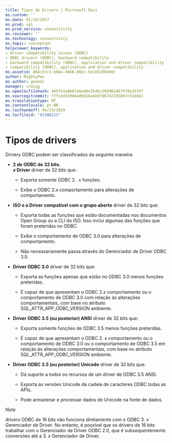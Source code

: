 ```yaml
---
title: Tipos de Drivers | Microsoft Docs
ms.custom: ''
ms.date: 01/19/2017
ms.prod: sql
ms.prod_service: connectivity
ms.reviewer: ''
ms.technology: connectivity
ms.topic: conceptual
helpviewer_keywords:
- driver compatibility issues [ODBC]
- ODBC drivers [ODBC], backward compatibility
- backward compatibility [ODBC], application and driver compatibility
- compatibility [ODBC], application and driver compatibility
ms.assetid: 864c53c1-b68a-48b6-b6bc-5ecb520bb9dc
author: MightyPen
ms.author: genemi
manager: craigg
ms.openlocfilehash: 445fe3a0b87e6ad8e35dbc585981d874f8e357bf
ms.sourcegitcommit: f7fced330b64d6616aeb8766747295807c92dd41
ms.translationtype: MT
ms.contentlocale: pt-BR
ms.lasthandoff: 04/23/2019
ms.locfileid: "63306213"
---
```

# <a name="types-of-drivers"></a>Tipos de drivers
Drivers ODBC podem ser classificados da seguinte maneira:  
  
-   **2 de ODBC de 32 bits.**  
     **_x_ Driver** driver de 32 bits que:  
  
    -   Exporta somente ODBC 2 *. x* funções.  
  
    -   Exibe o ODBC 2.*x* comportamento para alterações de comportamento.  
  
-   **ISO e o Driver compatível com o grupo aberto** driver de 32 bits que:  
  
    -   Exporta todas as funções que estão documentadas nos documentos Open Group ou a CLI do ISO. Isso inclui algumas das funções que foram preteridas no ODBC.  
  
    -   Exibe o comportamento de ODBC 3.0 para alterações de comportamento.  
  
    -   Não necessariamente passa através do Gerenciador de Driver ODBC 3.0.  
  
-   **Driver ODBC 3.0** driver de 32 bits que:  
  
    -   Exporta as funções apenas que estão no ODBC 3.0 menos funções preteridas.  
  
    -   É capaz de que apresentam o ODBC 2.*x* comportamento ou o comportamento de ODBC 3.0 com relação às alterações comportamentais, com base no atributo SQL_ATTR_APP_ODBC_VERSION ambiente.  
  
-   **Driver ODBC 3.5 (ou posterior) ANSI** driver de 32 bits que:  
  
    -   Exporta somente funções de ODBC 3.5 menos funções preteridas.  
  
    -   É capaz de que apresentam o ODBC 2. *x* comportamento ou o comportamento de ODBC 3.0 ou o comportamento de ODBC 3.5 em relação às alterações comportamentais, com base no atributo SQL_ATTR_APP_ODBC_VERSION ambiente.  
  
-   **Driver ODBC 3.5 (ou posterior) Unicode** driver de 32 bits que:  
  
    -   Dá suporte a todos os recursos de um driver de ODBC 3.5 ANSI.  
  
    -   Exporta as versões Unicode da cadeia de caracteres ODBC todas as APIs.  
  
    -   Pode armazenar e processar dados de Unicode na fonte de dados.  
  
> [!NOTE]  
>  drivers ODBC de 16 bits não funciona diretamente com o ODBC 3. *x* Gerenciador de Driver. No entanto, é possível que os drivers de 16 bits trabalhar com o Gerenciador de Driver ODBC 2.0, que é subsequentemente conversões até a 3. *x* Gerenciador de Driver.
